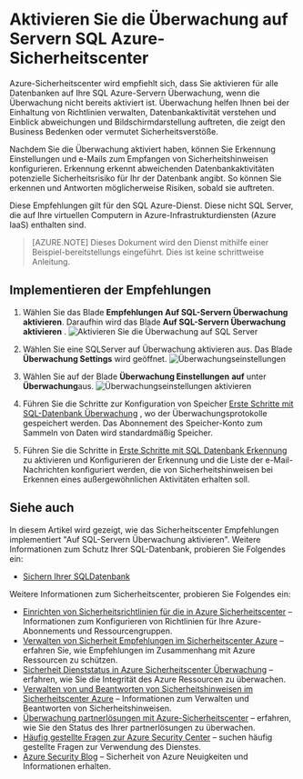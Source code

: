 <properties
   pageTitle="Aktivieren Sie die Überwachung auf Servern SQL Azure-Sicherheitscenter | Microsoft Azure"
   description="Dieses Dokument wird gezeigt, wie **Aktivieren Sie die Überwachung auf Servern mit SQL**Azure-Sicherheitscenter empfohlen implementieren."
   services="security-center"
   documentationCenter="na"
   authors="TerryLanfear"
   manager="MBaldwin"
   editor=""/>

<tags
   ms.service="security-center"
   ms.devlang="na"
   ms.topic="article"
   ms.tgt_pltfrm="na"
   ms.workload="na"
   ms.date="07/29/2016"
   ms.author="terrylan"/>

# <a name="enable-auditing-on-sql-servers-in-azure-security-center"></a>Aktivieren Sie die Überwachung auf Servern SQL Azure-Sicherheitscenter

Azure-Sicherheitscenter wird empfiehlt sich, dass Sie aktivieren für alle Datenbanken auf Ihre SQL Azure-Servern Überwachung, wenn die Überwachung nicht bereits aktiviert ist. Überwachung helfen Ihnen bei der Einhaltung von Richtlinien verwalten, Datenbankaktivität verstehen und Einblick abweichungen und Bildschirmdarstellung auftreten, die zeigt den Business Bedenken oder vermutet Sicherheitsverstöße.

Nachdem Sie die Überwachung aktiviert haben, können Sie Erkennung Einstellungen und e-Mails zum Empfangen von Sicherheitshinweisen konfigurieren. Erkennung erkennt abweichenden Datenbankaktivitäten potenzielle Sicherheitsrisiko für Ihr der Datenbank angibt. So können Sie erkennen und Antworten möglicherweise Risiken, sobald sie auftreten.

Diese Empfehlungen gilt für den SQL Azure-Dienst. Diese nicht SQL Server, die auf Ihre virtuellen Computern in Azure-Infrastrukturdiensten (Azure IaaS) enthalten sind.

> [AZURE.NOTE] Dieses Dokument wird den Dienst mithilfe einer Beispiel-bereitstellungs eingeführt.  Dies ist keine schrittweise Anleitung.

## <a name="implement-the-recommendation"></a>Implementieren der Empfehlungen

1. Wählen Sie das Blade **Empfehlungen** **Auf SQL-Servern Überwachung aktivieren**.  Daraufhin wird das Blade **Auf SQL-Servern Überwachung aktivieren** .
![Aktivieren Sie die Überwachung auf SQL Server][1]

2. Wählen Sie eine SQLServer auf Überwachung aktivieren aus. Das Blade **Überwachung Settings** wird geöffnet.
![Überwachungseinstellungen][2]
3. Wählen Sie auf der Blade **Überwachung Einstellungen** **auf** unter **Überwachung**aus.
![Überwachungseinstellungen aktivieren][3]

4. Führen Sie die Schritte zur Konfiguration von Speicher [Erste Schritte mit SQL-Datenbank Überwachung](../sql-database/sql-database-auditing-get-started.md) , wo der Überwachungsprotokolle gespeichert werden. Das Abonnement des Speicher-Konto zum Sammeln von Daten wird standardmäßig Speicher.

5. Führen Sie die Schritte in [Erste Schritte mit SQL Datenbank Erkennung](../sql-database/sql-database-threat-detection-get-started.md) zu aktivieren und Konfigurieren der Erkennung und die Liste der e-Mail-Nachrichten konfiguriert werden, die von Sicherheitshinweisen bei Erkennen eines außergewöhnlichen Aktivitäten erhalten soll.

## <a name="see-also"></a>Siehe auch

In diesem Artikel wird gezeigt, wie das Sicherheitscenter Empfehlungen implementiert "Auf SQL-Servern Überwachung aktivieren". Weitere Informationen zum Schutz Ihrer SQL-Datenbank, probieren Sie Folgendes ein:

- [Sichern Ihrer SQL­Datenbank](../sql-database/sql-database-security.md)

Weitere Informationen zum Sicherheitscenter, probieren Sie Folgendes ein:

- [Einrichten von Sicherheitsrichtlinien für die in Azure Sicherheitscenter](security-center-policies.md) – Informationen zum Konfigurieren von Richtlinien für Ihre Azure-Abonnements und Ressourcengruppen.
- [Verwalten von Sicherheit Empfehlungen im Sicherheitscenter Azure](security-center-recommendations.md) – erfahren Sie, wie Empfehlungen im Zusammenhang mit Azure Ressourcen zu schützen.
- [Sicherheit Dienststatus in Azure Sicherheitscenter Überwachung](security-center-monitoring.md) – erfahren, wie Sie die Integrität des Azure Ressourcen zu überwachen.
- [Verwalten von und Beantworten von Sicherheitshinweisen im Sicherheitscenter Azure](security-center-managing-and-responding-alerts.md) – Informationen zum Verwalten und Beantworten von Sicherheitshinweisen.
- [Überwachung partnerlösungen mit Azure-Sicherheitscenter](security-center-partner-solutions.md) – erfahren, wie Sie den Status des Ihrer partnerlösungen zu überwachen.
- [Häufig gestellte Fragen zur Azure Security Center](security-center-faq.md) – suchen häufig gestellte Fragen zur Verwendung des Dienstes.
- [Azure Security Blog](http://blogs.msdn.com/b/azuresecurity/) – Sicherheit von Azure Neuigkeiten und Informationen erhalten.

<!--Image references-->
[1]: ./media/security-center-enable-auditing-on-sql-server/enable-auditing-on-sql-servers.png
[2]:./media/security-center-enable-auditing-on-sql-server/enable-auditing.png
[3]: ./media/security-center-enable-auditing-on-sql-server/auditing-settings-blade.png
